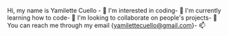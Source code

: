 Hi, my name is Yamilette Cuello - 👋 
I'm interested in coding- 👀 
I'm currently learning how to code- 🌱 
I'm looking to collaborate on people's projects- 💞️
You can reach me through my email {yamilettecuello@gmail.com}- 📫 
<!---
YamiletteCuello/YamiletteCuello is a ✨ special ✨ repository because its `README.md` (this file) appears on your GitHub profile.
You can click the Preview link to take a look at your changes.
--->
